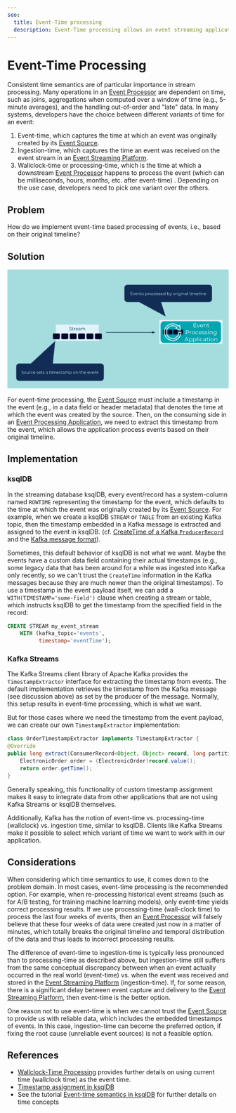 ```yaml
---
seo:
  title: Event-Time processing
  description: Event-Time processing allows an event streaming application to process events with the timestamp when the event originally occurred. 
---
```


# Event-Time Processing

Consistent time semantics are of particular importance in stream processing. Many operations in an [Event Processor](../event-processing/event-processor.md) are dependent on time, such as joins, aggregations when computed over a window of time (e.g., 5-minute averages), and the handling out-of-order and "late" data. In many systems, developers have the choice between different variants of time for an event: 

1. Event-time, which captures the time at which an event was originally created by its [Event Source](../event-source/event-source.md).
2. Ingestion-time, which captures the time an event was received on the event stream in an [Event Streaming Platform](../event-processing/event-processing-application.md).
3. Wallclock-time or processing-time, which is the time at which a downstream [Event Processor](../event-processing/event-processor.md) happens to process the event (which can be milliseconds, hours, months, etc. after event-time) .
Depending on the use case, developers need to pick one variant over the others.

## Problem

How do we implement event-time based processing of events, i.e., based on their original timeline?

## Solution

![event-time-processing](../img/event-time-processing.png)

For event-time processing, the [Event Source](../event-source/event-source.md) must include a timestamp in the event (e.g., in a data field or header metadata) that denotes the time at which the event was created by the source. Then, on the consuming side in an [Event Processing Application](../event-processing/event-processing-application.md), we need to extract this timestamp from the event, which allows the application process events based on their original timeline.

## Implementation

### ksqlDB

In the streaming database ksqlDB, every event/record has a system-column named `ROWTIME` representing the timestamp for the event, which defaults to the time at which the event was originally created by its [Event Source](../event-source/event-source.md). For example, when we create a ksqlDB `STREAM` or `TABLE` from an existing Kafka topic, then the timestamp embedded in a Kafka message is extracted and assigned to the event in ksqlDB. (cf. [CreateTime of a Kafka `ProducerRecord`](https://kafka.apache.org/28/javadoc/org/apache/kafka/clients/producer/ProducerRecord.html) and the [Kafka message format](http://kafka.apache.org/protocol.html)).

Sometimes, this default behavior of ksqlDB is not what we want. Maybe the events have a custom data field containing their actual timestamps (e.g., some legacy data that has been around for a while was ingested into Kafka only recently, so we can't trust the `CreateTime` information in the Kafka messages because they are much newer than the original timestamps). To use a timestamp in the event payload itself, we can add a `WITH(TIMESTAMP='some-field')` clause when creating a stream or table, which instructs ksqlDB to get the timestamp from the specified field in the record:

```sql
CREATE STREAM my_event_stream
    WITH (kafka_topic='events',
          timestamp='eventTime');

```

### Kafka Streams

The Kafka Streams client library of Apache Kafka provides the `TimestampExtractor` interface for extracting the timestamp from events.  The default implementation retrieves the timestamp from the Kafka message (see discussion above) as set by the producer of the message. Normally, this setup results in event-time processing, which is what we want.

But for those cases where we need the timestamp from the event payload, we can create our own `TimestampExtractor` implementation:

```java
class OrderTimestampExtractor implements TimestampExtractor {
@Override
public long extract(ConsumerRecord<Object, Object> record, long partitionTime) {
    ElectronicOrder order = (ElectronicOrder)record.value();
    return order.getTime();
}

```

Generally speaking, this functionality of custom timestamp assignment makes it easy to integrate data from other applications that are not using Kafka Streams or ksqlDB themselves.

Additionally, Kafka has the notion of event-time vs. processing-time (wallclock) vs. ingestion time, similar to ksqlDB.  Clients like Kafka Streams make it possible to select which variant of time we want to work with in our application.

## Considerations

When considering which time semantics to use, it comes down to the problem domain. In most cases, event-time processing is the recommended option. For example, when re-processing historical event streams (such as for A/B testing, for training machine learning models), only event-time yields correct processing results. If we use processing-time (wall-clock time) to process the last four weeks of events, then an [Event Processor](../event-processing/event-processor.md) will falsely believe that these four weeks of data were created just now in a matter of minutes, which totally breaks the original timeline and temporal distribution of the data and thus leads to incorrect processing results.

The difference of event-time to ingestion-time is typically less pronounced than to processing-time as described above, but ingestion-time still suffers from the same conceptual discrepancy between when an event actually occurred in the real world (event-time) vs. when the event was received and stored in the [Event Streaming Platform](../event-processing/event-processing-application.md) (ingestion-time). If, for some reason, there is a significant delay between event capture and delivery to the [Event Streaming Platform](../event-processing/event-processing-application.md), then event-time is the better option.

One reason not to use event-time is when we cannot trust the [Event Source](../event-source/event-source.md) to provide us with reliable data, which includes the embedded timestamps of events. In this case, ingestion-time can become the preferred option, if fixing the root cause (unreliable event sources) is not a feasible option.

## References
* [Wallclock-Time Processing](../stream-processing/wallclock-time.md) provides further details on using current time (wallclock time) as the event time.
* [Timestamp assignment in ksqlDB](https://docs.ksqldb.io/en/latest/concepts/time-and-windows-in-ksqldb-queries/#timestamp-assignment)
* See the tutorial [Event-time semantics in ksqlDB]( https://kafka-tutorials.confluent.io/time-concepts/ksql.html) for further details on time concepts
